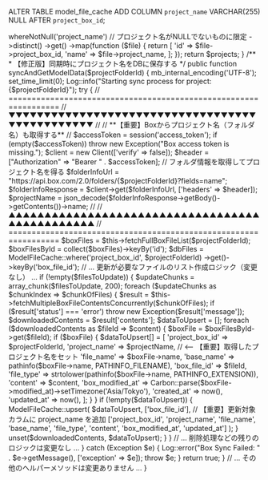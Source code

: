 ALTER TABLE model_file_cache
ADD COLUMN `project_name` VARCHAR(255) NULL AFTER `project_box_id`;



<?php

namespace App\Models;

use App\Models\ModelFileCache;
use Illuminate\Database\Eloquent\Model;
use Illuminate\Support\Facades\DB;
use Illuminate\Support\Facades\Log;
use GuzzleHttp\Client;
// ... 他のuse文 ...
use Exception;

class DLDHWDataImportModel extends Model
{
    // ... getCategoryNameByElementId は変更なし ...
    
    /**
     * 【修正版】DBキャッシュから、保存されているプロジェクトのリストを取得する
     */
    public function getCachedProjectList()
    {
        // project_box_idとproject_nameでグループ化し、ユニークなプロジェクトリストを生成
        $projects = ModelFileCache::select('project_box_id', 'project_name')
            ->whereNotNull('project_name') // プロジェクト名がNULLでないものに限定
            ->distinct()
            ->get()
            ->map(function ($file) {
                return [
                    'id' => $file->project_box_id,
                    'name' => $file->project_name,
                ];
            });

        return $projects;
    }

    /**
     * 【修正版】同期時にプロジェクト名をDBに保存する
     */
    public function syncAndGetModelData($projectFolderId)
    {
        mb_internal_encoding('UTF-8');
        set_time_limit(0); 

        Log::info("Starting sync process for project: {$projectFolderId}");
        try {
            // =================================================================
            //  ▼▼▼▼▼▼▼▼▼▼▼▼▼▼▼▼▼▼▼▼▼▼▼▼▼▼▼▼▼▼▼▼▼▼▼▼▼▼▼▼▼▼▼▼▼▼▼
            //
            //  **【重要】Boxからプロジェクト名（フォルダ名）も取得する**
            //
            $accessToken = session('access_token');
            if (empty($accessToken)) throw new Exception("Box access token is missing.");
            
            $client = new Client(['verify' => false]);
            $header = ["Authorization" => "Bearer " . $accessToken];

            // フォルダ情報を取得してプロジェクト名を得る
            $folderInfoUrl = "https://api.box.com/2.0/folders/{$projectFolderId}?fields=name";
            $folderInfoResponse = $client->get($folderInfoUrl, ['headers' => $header]);
            $projectName = json_decode($folderInfoResponse->getBody()->getContents())->name;
            //
            //  ▲▲▲▲▲▲▲▲▲▲▲▲▲▲▲▲▲▲▲▲▲▲▲▲▲▲▲▲▲▲▲▲▲▲▲▲▲▲▲▲▲▲▲▲▲▲▲
            // =================================================================

            $boxFiles = $this->fetchFullBoxFileList($projectFolderId);
            $boxFilesById = collect($boxFiles)->keyBy('id');
            $dbFiles = ModelFileCache::where('project_box_id', $projectFolderId)
                         ->get()->keyBy('box_file_id');
            
            // ... 更新が必要なファイルのリスト作成ロジック（変更なし） ...
            
            if (!empty($filesToUpdate)) {
                $updateChunks = array_chunk($filesToUpdate, 200);

                foreach ($updateChunks as $chunkIndex => $chunkOfFiles) {
                    $result = $this->fetchMultipleBoxFileContentsConcurrently($chunkOfFiles);
                    if ($result['status'] === 'error') throw new Exception($result['message']);
                    
                    $downloadedContents = $result['contents'];
                    $dataToUpsert = [];

                    foreach ($downloadedContents as $fileId => $content) {
                        $boxFile = $boxFilesById->get($fileId);
                        if ($boxFile) {
                            $dataToUpsert[] = [
                                'project_box_id' => $projectFolderId,
                                'project_name' => $projectName, // <-- 【重要】取得したプロジェクト名をセット
                                'file_name' => $boxFile->name,
                                'base_name' => pathinfo($boxFile->name, PATHINFO_FILENAME),
                                'box_file_id' => $fileId,
                                'file_type' => strtolower(pathinfo($boxFile->name, PATHINFO_EXTENSION)),
                                'content' => $content,
                                'box_modified_at' => Carbon::parse($boxFile->modified_at)->setTimezone('Asia/Tokyo'),
                                'created_at' => now(),
                                'updated_at' => now(),
                            ];
                        }
                    }

                    if (!empty($dataToUpsert)) {
                        ModelFileCache::upsert(
                            $dataToUpsert, 
                            ['box_file_id'], 
                            // 【重要】更新対象カラムに project_name を追加
                            ['project_box_id', 'project_name', 'file_name', 'base_name', 'file_type', 'content', 'box_modified_at', 'updated_at']
                        );
                    }
                    unset($downloadedContents, $dataToUpsert);
                }
            }
            // ... 削除処理などの残りのロジックは変更なし ...

        } catch (Exception $e) {
            Log::error("Box Sync Failed: " . $e->getMessage(), ['exception' => $e]);
            throw $e;
        }
        
        return true;
    }

    // ... その他のヘルパーメソッドは変更ありません ...
}
